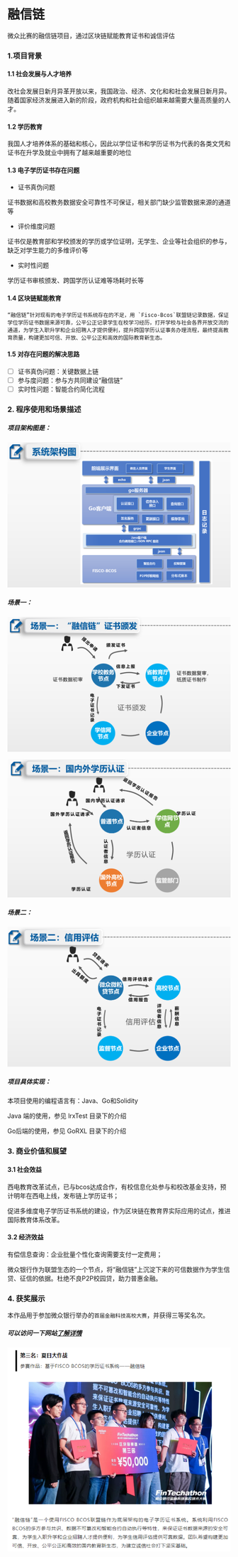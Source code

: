 # 融信链
微众比赛的融信链项目，通过区块链赋能教育证书和诚信评估

### 1.项目背景

#### 1.1 社会发展与人才培养

​       改社会发展日新月异革开放以来，我国政治、经济、文化和和社会发展日新月异。随着国家经济发展进入新的阶段，政府机构和社会组织越来越需要大量高质量的人才。

#### 1.2 **学历教育** 

​       我国人才培养体系的基础和核心，因此以学位证书和学历证书为代表的各类文凭和证书在升学及就业中拥有了越来越重要的地位

#### 1.3 电子学历证书存在问题

- 证书真伪问题

证书数据和高校教务数据安全可靠性不可保证，相关部门缺少监管数据来源的通道等

- 评价维度问题

证书仅是教育部和学校颁发的学历或学位证明，无学生、企业等社会组织的参与，缺乏对学生能力的多维评价等

- 实时性问题

学历证书审核颁发、跨国学历认证难等场耗时长等

#### 1.4 区块链赋能教育

	“融信链”针对现有的电子学历证书系统存在的不足，用 `Fisco-Bcos`联盟链记录数据，保证学位学历证书数据来源可靠，公平公正记录学生在校学习经历，打开学校与社会各界开放交流的通道，为学生入职升学和企业招聘人才提供便利，提升跨国学历认证事务办理流程，最终提高教育质量，构建更加可信、开放、公平公正和高效的国际教育新生态。

#### 1.5 对存在问题的解决思路

- [ ] 证书真伪问题：关键数据上链
- [ ] 参与度问题：参与方共同建设“融信链”
- [ ] 实时性问题：智能合约简化流程

### 2. 程序使用和场景描述

##### 项目架构图是：

![](./img/架构.png)

##### 场景一：

![场景1](./img/场景1.png)

![场景1](./img/场景11.png)
##### 场景二：
![场景2](./img/场景2.png)

##### 项目具体实现：
本项目使用的编程语言有：Java、Go和Solidity

Java 端的使用，参见 lrxTest 目录下的介绍

Go后端的使用，参见 GoRXL 目录下的介绍

### 3. 商业价值和展望

#### 3.1 社会效益

西电教育改革试点，已与bcos达成合作，有校信息化处参与和校改基金支持，预计明年在西电上线，发布链上学历证书；

促进多维度电子学历证书系统的建设，作为区块链在教育界实际应用的试点，推进国际教育体系改革。

#### 3.2 经济效益

有偿信息查询：企业批量个性化查询需要支付一定费用；

微众银行作为联盟生态的一个节点，将“融信链”上沉淀下来的可信数据作为学生信贷、征信的依据。杜绝不良P2P校园贷，助力普惠金融。

### 4. 获奖展示

本作品用于参加微众银行举办的`首届金融科技高校大赛`，并获得三等奖名次。

##### 可以访问一下网站[了解详情](https://mp.weixin.qq.com/s?__biz=MzU5NTg0MjA4MA==&mid=2247485527&idx=1&sn=7f8351596f38fd0d95c50ad321836d89&chksm=fe6a8d18c91d040ececccb84e2d9400c24a5d233cf0f5bfe44b554b9085faa76518717280517&mpshare=1&scene=1&srcid=&sharer_sharetime=1568618790497&sharer_shareid=c8fa107db2039a2eddc7fabdb6a39c6b&key=a00a174091495fb1c8c39b05357aca51d28937f4ee95b6e0a22ed415bc5746256fad1b13c73264c73553c10640c97f3979d363da2e10191f0d4e1a748c2f9d6ea85f3feb5acce1f8725036e8baa1ab9d&ascene=1&uin=OTg2NTk3NTA2&devicetype=Windows+10&version=62060833&lang=zh_CN&pass_ticket=67jRHxzay8kNrF6b5oXOT%2F23BcbQFUEocIovv06kBzc%2FW6XuWGDX6p%2FV2Rdfpshf)

![获奖作品](./img/获奖作品.png) 